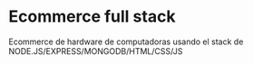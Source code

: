 # Ecommerce full stack

Ecommerce de hardware de computadoras usando el stack de NODE.JS/EXPRESS/MONGODB/HTML/CSS/JS
